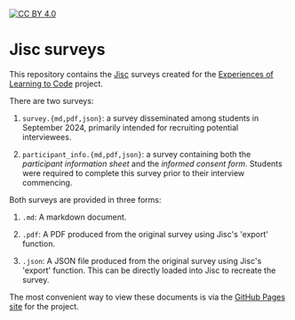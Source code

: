 [![CC BY 4.0][cc-by-shield]][cc-by]

# Jisc surveys

This repository contains the [Jisc](https://onlinesurveys.jisc.ac.uk/) surveys created for the [Experiences of Learning to Code](https://github.com/ExpLrnCode-2024) project.

There are two surveys:

1. `survey.{md,pdf,json}`: a survey disseminated among students in September 2024, primarily intended for recruiting potential interviewees.

2. `participant_info.{md,pdf,json}`: a survey containing both the _participant information sheet_ and the _informed consent form_. Students were required to complete this survey prior to their interview commencing.

Both surveys are provided in three forms:

1. `.md`: A markdown document.

2. `.pdf`: A PDF produced from the original survey using Jisc's 'export' function.

3. `.json`: A JSON file produced from the original survey using Jisc's 'export' function. This can be directly loaded into Jisc to recreate the survey.

The most convenient way to view these documents is via the [GitHub Pages site](https://ExpLrnCode2024.github.io) for the project.

[cc-by]: http://creativecommons.org/licenses/by/4.0/
[cc-by-shield]: https://img.shields.io/badge/License-CC%20BY%204.0-lightgrey.svg
